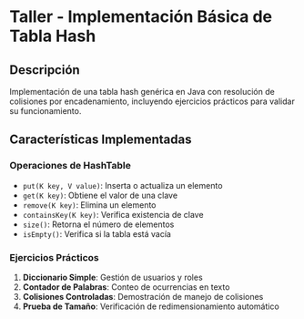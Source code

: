 # Taller - Implementación Básica de Tabla Hash

## Descripción
Implementación de una tabla hash genérica en Java con resolución de colisiones por encadenamiento, incluyendo ejercicios prácticos para validar su funcionamiento.


## Características Implementadas

### Operaciones de HashTable
- `put(K key, V value)`: Inserta o actualiza un elemento
- `get(K key)`: Obtiene el valor de una clave
- `remove(K key)`: Elimina un elemento
- `containsKey(K key)`: Verifica existencia de clave
- `size()`: Retorna el número de elementos
- `isEmpty()`: Verifica si la tabla está vacía

### Ejercicios Prácticos
1. **Diccionario Simple**: Gestión de usuarios y roles
2. **Contador de Palabras**: Conteo de ocurrencias en texto
3. **Colisiones Controladas**: Demostración de manejo de colisiones
4. **Prueba de Tamaño**: Verificación de redimensionamiento automático

